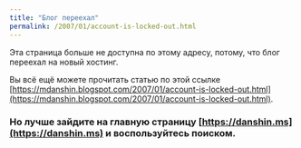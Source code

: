 ```yaml
---
title: "Блог переехал"
permalink: /2007/01/account-is-locked-out.html
---
```

Эта страница больше не доступна по этому адресу, потому, что блог переехал на новый хостинг.

Вы всё ещё можете прочитать статью по этой ссылке [https://mdanshin.blogspot.com/2007/01/account-is-locked-out.html](https://mdanshin.blogspot.com/2007/01/account-is-locked-out.html).

### Но лучше зайдите на главную страницу [https://danshin.ms](https://danshin.ms) и воспользуйтесь поиском.